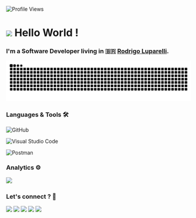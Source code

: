 ![Profile Views](http://estruyf-github.azurewebsites.net/api/VisitorHit?user=Rluparelli&repo=Rluparelli&countColorcountColor) 

<h1><img src="https://emojis.slackmojis.com/emojis/images/1531849430/4246/blob-sunglasses.gif?1531849430" width="30"/> Hello World ! </h1>

### I'm a  Software Developer living in 🇧🇷 [Rodrigo Luparelli](https://www.linkedin.com/in/rodrigo-luparelli-4881a1198/).

![Snake animation](https://github.com/GuillaumeFalourd/GuillaumeFalourd/blob/output/github-contribution-grid-snake.svg)

### Languages & Tools 🛠




![GitHub](https://img.shields.io/badge/-GitHub-05122A?style=flat&logo=github)&nbsp;


![Visual Studio Code](https://img.shields.io/badge/-Visual%20Studio%20Code-05122A?style=flat&logo=visual-studio-code&logoColor=007ACC)&nbsp;

![Postman](https://img.shields.io/badge/-Postman-05122A?style=flat&logo=postman)&nbsp;



### Analytics ⚙️



<p align="left">
<a href="https://github.com/AVS1508">
 
  <img height="180em" src="https://github-readme-stats-eight-theta.vercel.app/api/top-langs/?username=rluparelli&layout=compact&langs_count=8"/>
</a>
</p>




### Let's connect ? 🤝

<p align="left">
<a href="http://bit.ly/guillaumefalourdlinkedin"><img src="https://img.shields.io/badge/-Rluparelli-0077B5?style=flat&logo=Linkedin&logoColor=white"/></a>
<a href="http://bit.ly/guillaumefalourdtwitter"><img src="https://img.shields.io/badge/-Rluparelli-%231DA1F2?style=flat&logo=twitter&logoColor=white"/></a>
<a href="http://bit.ly/guillaumefalourdmedium"><img src="https://img.shields.io/badge/-@Rodrigo.Luparelli-%2312100E?style=flat&logo=medium&logoColor=white"/></a>
<a href="http://bit.ly/guillaumefalourddevto"><img src="https://img.shields.io/badge/-Rluparelli-%2312100E?style=flat&logo=dev.to&logoColor=white"/></a>
<a href="mailto:guillaume.falourd@gmail.com"><img src="https://img.shields.io/badge/-luparelli.rodrigo@gmail.com-D14836?style=flat&logo=Gmail&logoColor=white"/></a>
</p>

